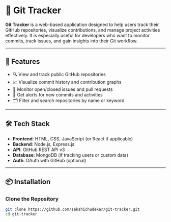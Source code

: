 # 🧭 Git Tracker

**Git Tracker** is a web-based application designed to help users track their GitHub repositories, visualize contributions, and manage project activities effectively. It is especially useful for developers who want to monitor commits, track issues, and gain insights into their Git workflow.

---

## 🚀 Features

- 🔍 View and track public GitHub repositories
- 📈 Visualize commit history and contribution graphs
- 🐛 Monitor open/closed issues and pull requests
- 🔔 Get alerts for new commits and activities
- 🗂 Filter and search repositories by name or keyword

---

## 🛠️ Tech Stack

- **Frontend**: HTML, CSS, JavaScript (or React if applicable)
- **Backend**: Node.js, Express.js
- **API**: GitHub REST API v3
- **Database**: MongoDB (if tracking users or custom data)
- **Auth**: OAuth with GitHub (optional)

---

## 📦 Installation

### Clone the Repository

```bash
git clone https://github.com/sakshichudekar/git-tracker.git
cd git-tracker
